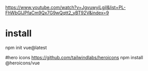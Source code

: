 https://www.youtube.com/watch?v=JgvuwyiLgjI&list=PL-FhWbGlJPfaCm9Qx7G9wQqtt2_yBT92V&index=9
# install
npm init vue@latest

#hero icons
https://github.com/tailwindlabs/heroicons
npm install @heroicons/vue
